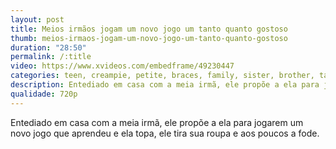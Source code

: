 ```yaml
---
layout: post
title: Meios irmãos jogam um novo jogo um tanto quanto gostoso
thumb: meios-irmaos-jogam-um-novo-jogo-um-tanto-quanto-gostoso
duration: "28:50"
permalink: /:title
video: https://www.xvideos.com/embedframe/49230447
categories: teen, creampie, petite, braces, family, sister, brother, taboo, 18yo, pawg, step-sister, blonde-teen, thot, brother-and-sister, brother-fucks-sister, alex-adams, pawg-teen, anastasia-knight, family-therapy
description: Entediado em casa com a meia irmã, ele propõe a ela para jogarem um novo jogo que aprendeu e ela topa, ele tira sua roupa e aos poucos a fode.
qualidade: 720p
---
```

Entediado em casa com a meia irmã, ele propõe a ela para jogarem um novo jogo que aprendeu e ela topa, ele tira sua roupa e aos poucos a fode.
